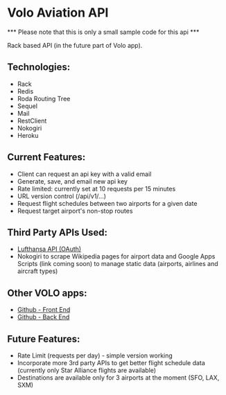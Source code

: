 # Volo Aviation API
*** Please note that this is only a small sample code for this api ***

Rack based API (in the future part of Volo app).  

## Technologies:
- Rack
- Redis
- Roda Routing Tree
- Sequel
- Mail
- RestClient
- Nokogiri
- Heroku

## Current Features:
- Client can request an api key with a valid email
- Generate, save, and email new api key  
- Rate limited: currently set at 10 requests per 15 minutes
- URL version control (/api/v1/...)
- Request flight schedules between two airports for a given date
- Request target airport's non-stop routes

## Third Party APIs Used:
- [Lufthansa API (OAuth)](https://developer.lufthansa.com)
-  Nokogiri to scrape Wikipedia pages for airport data and Google Apps Scripts (link coming soon) to manage static data (airports, airlines and aircraft types)

## Other VOLO apps:

- [Github - Front End](https://github.com/levatech007/volo-react-app-example)
- [Github - Back End](https://github.com/levatech007/volo-rails-api-example)

## Future Features:

- Rate Limit (requests per day) - simple version working
- Incorporate more 3rd party APIs to get better flight schedule data (currently only Star Alliance flights are available)
- Destinations are available only for 3 airports at the moment (SFO, LAX, SXM)

